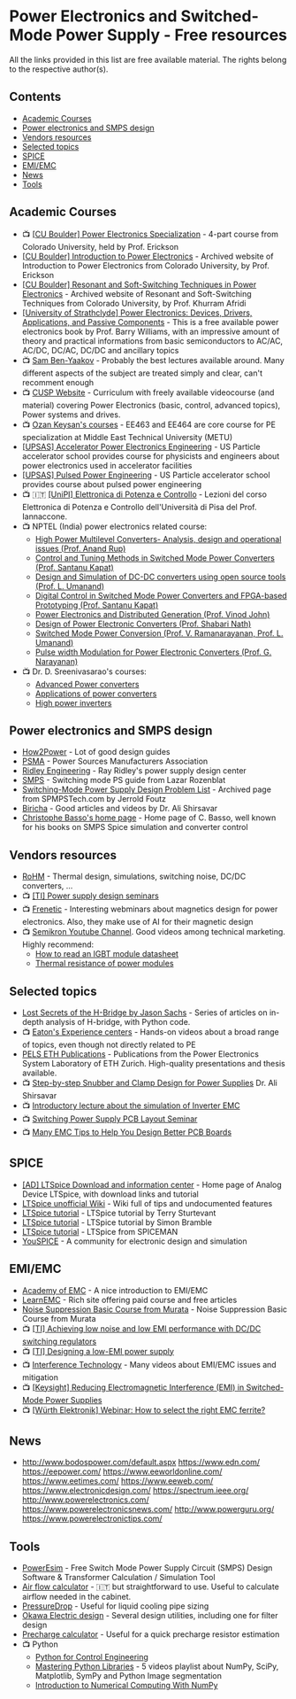 # Power Electronics and Switched-Mode Power Supply - Free resources
All the links provided in this list are free available material. The rights belong to the respective author(s). 

## Contents

- [Academic Courses](#academic-courses)
- [Power electronics and SMPS design](#power-electronics-and-smps-design)
- [Vendors resources](#vendors-resources)
- [Selected topics](#selected-topics)
- [SPICE](#spice)
- [EMI/EMC](#emiemc)
- [News](#news)
- [Tools](#tools)


## Academic Courses

- :tv: [[CU Boulder] Power Electronics Specialization](https://www.coursera.org/specializations/power-electronics) - 4-part course from Colorado University, held by Prof. Erickson
- [[CU Boulder] Introduction to Power Electronics](https://web.archive.org/web/20210422205201/https://ecee.colorado.edu/~ecen5797/) - Archived website of Introduction to Power Electronics from Colorado University, by Prof. Erickson
- [[CU Boulder] Resonant and Soft-Switching Techniques in Power Electronics](https://web.archive.org/web/20210309195356/https://ecee.colorado.edu/~ecen5817/) - Archived website of Resonant and Soft-Switching Techniques from Colorado University, by Prof. Khurram Afridi
- [[University of Strathclyde] Power Electronics: Devices, Drivers, Applications, and Passive Components](http://personal.strath.ac.uk/barry.williams/book.htm) - This is a free available power electronics book by Prof. Barry Williams, with an impressive amount of theory and practical informations from basic semiconductors to AC/AC, AC/DC, DC/AC, DC/DC and ancillary topics
- :tv: [Sam Ben-Yaakov](https://www.youtube.com/@sambenyaakov) - Probably the best lectures available around. Many different aspects of the subject are treated simply and clear, can't recomment enough
- :tv: [CUSP Website](https://cusp.umn.edu/) - Curriculum with freely available videocourse (and material) covering Power Electronics (basic, control, advanced topics), Power systems and drives.
- :tv: [Ozan Keysan's courses](https://keysan.me/courses/) - EE463 and EE464 are core course for PE specialization at Middle East Technical University (METU)  
- [[UPSAS] Accelerator Power Electronics Engineering](https://uspas.fnal.gov/materials/19NewMexico/NewMexico-PowerElectronics.shtml) - US Particle accelerator school provides course for physicists and engineers about power electronics used in accelerator facilities
- [[UPSAS] Pulsed Power Engineering](https://uspas.fnal.gov/materials/19NewMexico/NewMexico-PulsedPowerEng.shtml) - US Particle accelerator school provides course about pulsed power engineering
- :tv: :it: [[UniPI] Elettronica di Potenza e Controllo](https://www.iannaccone.org/epc2021/) - Lezioni del corso Elettronica di Potenza e Controllo dell'Università di Pisa del Prof. Iannaccone.
- :tv:  NPTEL (India) power electronics related course:
	- [High Power Multilevel Converters- Analysis, design and operational issues (Prof. Anand Rup)](https://nptel.ac.in/courses/108102157)
	- [Control and Tuning Methods in Switched Mode Power Converters (Prof. Santanu Kapat)](https://nptel.ac.in/courses/108105180)
	- [Design and Simulation of DC-DC converters using open source tools (Prof. L. Umanand)](https://nptel.ac.in/courses/117108124)
	- [Digital Control in Switched Mode Power Converters and FPGA-based Prototyping (Prof. Santanu Kapat)](https://nptel.ac.in/courses/108105186)
	- [Power Electronics and Distributed Generation (Prof. Vinod John)](https://nptel.ac.in/courses/108108034)
	- [Design of Power Electronic Converters (Prof. Shabari Nath)](https://nptel.ac.in/courses/117103148)
	- [Switched Mode Power Conversion (Prof. V. Ramanarayanan, Prof. L. Umanand)](https://nptel.ac.in/courses/108108036)
	- [Pulse width Modulation for Power Electronic Converters (Prof. G. Narayanan)](https://nptel.ac.in/courses/108108035)
- :tv:  Dr. D. Sreenivasarao's courses:
	- [Advanced Power converters](https://www.youtube.com/watch?v=qyXXYmjccNM&list=PLgAewX7Ap4xhDhv2za5YkntzS8F-bD4X9)
	- [Applications of power converters](https://www.youtube.com/watch?v=WPxQXysU2cw&list=PLgAewX7Ap4xi8mqkoyjx9AFbAQHu2h8s0)
	- [High power inverters](https://www.youtube.com/watch?v=1j66w_MjIoE&list=PLgAewX7Ap4xgnBO6U34XOnYOsjG9YA-OL)

## Power electronics and SMPS design

- [How2Power](https://www.how2power.com/) - Lot of good design guides
- [PSMA](https://www.psma.com/) - Power Sources Manufacturers Association
- [Ridley Engineering](https://www.ridleyengineering.com/design-center-ridley-engineering.html) - Ray Ridley's power supply design center 
- [SMPS](https://www.smps.us/) - Switching mode PS guide from Lazar Rozenblat
- [Switching-Mode Power Supply Design Problem List](https://web.archive.org/web/20181017224614/http://www.smpstech.com/problems.htm) - Archived page from SPMPSTech.com by Jerrold Foutz
- [Biricha](https://www.biricha.com) - Good articles and videos by Dr. Ali Shirsavar 
- [Christophe Basso's home page](https://cbasso.pagesperso-orange.fr/Spice.htm) - Home page of C. Basso, well known for his books on SMPS Spice simulation and converter control

## Vendors resources

- [RoHM](https://techweb.rohm.com/) - Thermal design, simulations, switching noise, DC/DC converters, ...
- :tv: [[TI] Power supply design seminars](https://www.ti.com/design-resources/seminars/power-supply-design-seminar-psds/psds-resources.html?DCMP=pwr-psds-archive&HQS=pwr-psds-archive-psds)
- :tv: [Frenetic](https://www.youtube.com/@frenetic5307) - Interesting webminars about magnetics design for power electronics. Also, they make use of AI for their magnetic design
- :tv: [Semikron Youtube Channel](https://www.youtube.com/@semikrondanfoss/videos). Good videos among technical marketing. Highly recommend:
	- [How to read an IGBT module datasheet](https://www.youtube.com/watch?v=2U81jOXa7MU)
	- [Thermal resistance of power modules](https://www.youtube.com/watch?v=1tBzruslHS4)

## Selected topics

- [Lost Secrets of the H-Bridge by Jason Sachs](https://www.embeddedrelated.com/showarticle/421.php) - Series of articles on in-depth analysis of H-bridge, with Python code. 
- :tv: [Eaton's Experience centers](https://www.youtube.com/watch?v=L2JbCanBukQ&list=PL8XobqCtN9Z9zmxXF91EJpX2k8FjdRIEb) - Hands-on videos about a broad range of topics, even though not directly related to PE
- [PELS ETH Publications](https://www.pes-publications.ee.ethz.ch/publications/conferences) - Publications from the Power Electronics System Laboratory of ETH Zurich. High-quality presentations and thesis available.
- :tv: [Step-by-step Snubber and Clamp Design for Power Supplies](https://www.youtube.com/watch?v=K6ovijw4yiU) Dr. Ali Shirsavar 
- :tv: [Introductory lecture about the simulation of Inverter EMC](https://www.youtube.com/watch?v=ndVnC0RjDWQ&list=WL&index=26)
- :tv: [Switching Power Supply PCB Layout Seminar](https://www.youtube.com/watch?v=gq-0ZpcGm8E&list=WL&index=17)
- :tv: [Many EMC Tips to Help You Design Better PCB Boards](https://www.youtube.com/watch?v=gHF5JyJF-N4&list=WL&index=4)

## SPICE

- [[AD] LTSpice Download and information center](https://www.analog.com/en/design-center/design-tools-and-calculators/ltspice-simulator.html) - Home page of Analog Device LTSpice, with download links and tutorial
- [LTSpice unofficial Wiki](https://ltwiki.org/index.php?title=Main_Page) - Wiki full of tips and undocumented features
- [LTSpice tutorial](http://denethor.wlu.ca/ltspice/) - LTSpice tutorial by Terry Sturtevant
- [LTSpice tutorial](http://www.simonbramble.co.uk/lt_spice/ltspice_lt_spice.htm) - LTSpice tutorial by Simon Bramble
- [LTSpice tutorial](https://spiceman.net/ltspice/) - LTSpice from SPICEMAN
- [YouSPICE](https://www.youspice.com/) - A community for electronic design and simulation

## EMI/EMC

- [Academy of EMC](https://www.academyofemc.com/) - A nice introduction to EMI/EMC
- [LearnEMC](https://learnemc.com/emc-resources) - Rich site offering paid course and free articles
- [Noise Suppression Basic Course from Murata](https://www.murata.com/en-us/products/emc/emifil/library/knowhow/basic) - Noise Suppression Basic Course from Murata
- :tv: [[TI] Achieving low noise and low EMI performance with DC/DC switching regulators](https://www.ti.com/video/series/achieving-low-noise-and-low-emi-performance-with-dc-dc-switching-regulators.html)
- :tv: [[TI] Designing a low-EMI power supply](https://www.ti.com/video/series/designing-a-low-EMI-power-supply.html)
- :tv: [Interference Technology](https://www.youtube.com/@InterferenceTech1) - Many videos about EMI/EMC issues and mitigation
- :tv: [[Keysight] Reducing Electromagnetic Interference (EMI) in Switched-Mode Power Supplies](https://www.youtube.com/watch?v=O-fmUzM25FY&list=WL&index=31) 
- :tv: [[Würth Elektronik] Webinar: How to select the right EMC ferrite?](https://www.youtube.com/watch?v=woWQW02f91U&list=WL&index=18)

## News

- http://www.bodospower.com/default.aspx
https://www.edn.com/
https://eepower.com/
https://www.eeworldonline.com/
https://www.eetimes.com/
https://www.eeweb.com/
https://www.electronicdesign.com/
https://spectrum.ieee.org/
http://www.powerelectronics.com/
https://www.powerelectronicsnews.com/
http://www.powerguru.org/
https://www.powerelectronictips.com/

## Tools

- [PowerEsim](https://poweresim.com/) - Free Switch Mode Power Supply Circuit (SMPS) Design Software & Transformer Calculation / Simulation Tool
- [Air flow calculator](https://www.stego.it/nc/servizi/strumenti-di-calcolo/calcolo-della-potenza-di-raffreddamento/) - :it: but straightforward to use. Useful to calculate airflow needed in the cabinet.
- [PressureDrop](http://www.pressure-drop.online/) - Useful for liquid cooling pipe sizing 
- [Okawa Electric design](http://sim.okawa-denshi.jp/en/) - Several design utilities, including one for filter design
- [Precharge calculator](https://www.sensata.com/calculator/precharge) - Useful for a quick precharge resistor estimation
- :tv: Python
	- [Python for Control Engineering](https://www.youtube.com/watch?v=Hxx0k752LBA&list=WL&index=9)
	- [Mastering Python Libraries](https://www.youtube.com/playlist?list=PLkdGijFCNuVm4IfZlsZPEt4fPJHfl-0g5) - 5 videos playlist about NumPy, SciPy, Matplotlib, SymPy and Python Image segmentation 
	- [Introduction to Numerical Computing With NumPy](https://www.youtube.com/watch?v=bveHFn0G4Zg&list=WL&index=19)
